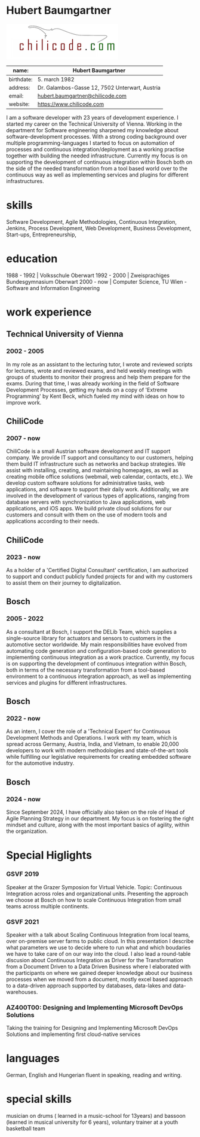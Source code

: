 # Hubert Baumgartner
![Logo](imgs/chilicode_logo.png)

name: | Hubert Baumgartner
------------ | -------------
birthdate: | 5. march 1982
address: | Dr. Galambos-Gasse 12, 7502 Unterwart, Austria
email: | hubert.baumgartner@chilicode.com
website: | https://www.chilicode.com


I am a software developer with 23 years of development experience. I started my career on the Technical University of Vienna. Working in the department for Software engineering sharpened my knowledge about software-development processes. With a strong coding background over multiple programming-languages I started to focus on automation of processes and continuous integration/deployment as a working practise together with building the needed infrastructure.
Currently my focus is on supporting the development of continuous integration within Bosch both on the side of the needed transformation from a tool based world over to the continuous way as well as implementing services and plugins for different infrastructures.

# skills
Software Development, Agile Methodologies, Continuous Integration, Jenkins, Process Development, Web Development,
Business Development, Start-ups, Entrepreneurship, 



# education

1988 - 1992  | 	Volksschule Oberwart
1992 - 2000 | Zweisprachiges Bundesgymnasium Oberwart
2000 - now | Computer Science, TU Wien -  Software and Information Engineering


# work experience

## Technical University of Vienna
### 2002 - 2005
In my role as an assistant to the lecturing tutor, I wrote and reviewed scripts for lectures, wrote and reviewed exams, and held weekly meetings with groups of students to monitor their progress and help them prepare for the exams. During that time, I was already working in the field of Software Development Processes, getting my hands on a copy of 'Extreme Programming' by Kent Beck, which fueled my mind with ideas on how to improve work.

## ChiliCode
### 2007 - now
ChiliCode is a small Austrian software development and IT support company. We provide IT support and consultancy to our customers, helping them build IT infrastructure such as networks and backup strategies. We assist with installing, creating, and maintaining homepages, as well as creating mobile office solutions (webmail, web calendar, contacts, etc.). We develop custom software solutions for administrative tasks, web applications, and software to support their daily work. Additionally, we are involved in the development of various types of applications, ranging from database servers with synchronization to Java applications, web applications, and iOS apps. We build private cloud solutions for our customers and consult with them on the use of modern tools and applications according to their needs.

## ChiliCode
### 2023 - now
As a holder of a 'Certified Digital Consultant' certification, I am authorized to support and conduct publicly funded projects for and with my customers to assist them on their journey to digitalization.

## Bosch
### 2005 - 2022
As a consultant at Bosch, I support the DELib Team, which supplies a single-source library for actuators and sensors to customers in the automotive sector worldwide. My main responsibilities have evolved from automating code generation and configuration-based code generation to implementing continuous integration as a work practice. Currently, my focus is on supporting the development of continuous integration within Bosch, both in terms of the necessary transformation from a tool-based environment to a continuous integration approach, as well as implementing services and plugins for different infrastructures.

## Bosch
### 2022 - now
As an intern, I cover the role of a 'Technical Expert' for Continuous Development Methods and Operations. I work with my team, which is spread across Germany, Austria, India, and Vietnam, to enable 20,000 developers to work with modern methodologies and state-of-the-art tools while fulfilling our legislative requirements for creating embedded software for the automotive industry.

## Bosch
### 2024 - now
Since September 2024, I have officially also taken on the role of Head of Agile Planning Strategy in our department. My focus is on fostering the right mindset and culture, along with the most important basics of agility, within the organization.


# Special Higlights

### GSVF 2019
Speaker at the Grazer Symposion for Virtual Vehicle. Topic: Continuous Integration across roles and organizational units. Presenting the approach we choose at Bosch on how to scale Continuous Integration from small teams across multiple continents.

### GSVF 2021
Speaker with a talk about Scaling Continuous Integration from local teams, over on-premise server farms to public cloud. In this presentation I describe what parameters we use to decide where to run what and which boudaries we have to take care of on our way into the cloud.
I also lead a round-table discusion about Continuous Integration as Driver for the Transformation from a Document Driven to a Data Driven Business where I elaborated with the participants on where we gained deeper knowledge about our business processes when we moved from a document, mostly excel based approach to a data-driven approach supported by databases, data-lakes and data-warehouses.

### AZ400T00: Designing and Implementing Microsoft DevOps Solutions
Taking the training for Designing and Implementing Microsoft DevOps Solutions and implementing first cloud-native services 


# languages
German, English and Hungerian fluent in speaking, reading and writing.

# special skills
musician on drums ( learned in a music-school for 13years) and bassoon (learned in musical university for 6 years), voluntary trainer at a youth basketball team



